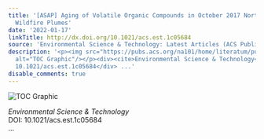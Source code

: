 ```yaml
---
title: '[ASAP] Aging of Volatile Organic Compounds in October 2017 Northern California
  Wildfire Plumes'
date: '2022-01-17'
linkTitle: http://dx.doi.org/10.1021/acs.est.1c05684
source: 'Environmental Science & Technology: Latest Articles (ACS Publications)'
description: '<p><img src="https://pubs.acs.org/na101/home/literatum/publisher/achs/journals/content/esthag/0/esthag.ahead-of-print/acs.est.1c05684/20220116/images/medium/es1c05684_0007.gif"
  alt="TOC Graphic"/></p><div><cite>Environmental Science & Technology</cite></div><div>DOI:
  10.1021/acs.est.1c05684</div> ...'
disable_comments: true
---
```

<p><img src="https://pubs.acs.org/na101/home/literatum/publisher/achs/journals/content/esthag/0/esthag.ahead-of-print/acs.est.1c05684/20220116/images/medium/es1c05684_0007.gif" alt="TOC Graphic"/></p><div><cite>Environmental Science & Technology</cite></div><div>DOI: 10.1021/acs.est.1c05684</div> ...